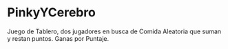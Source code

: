 # PinkyYCerebro
Juego de Tablero, dos jugadores en busca de Comida Aleatoria que suman y restan puntos. Ganas por Puntaje.
